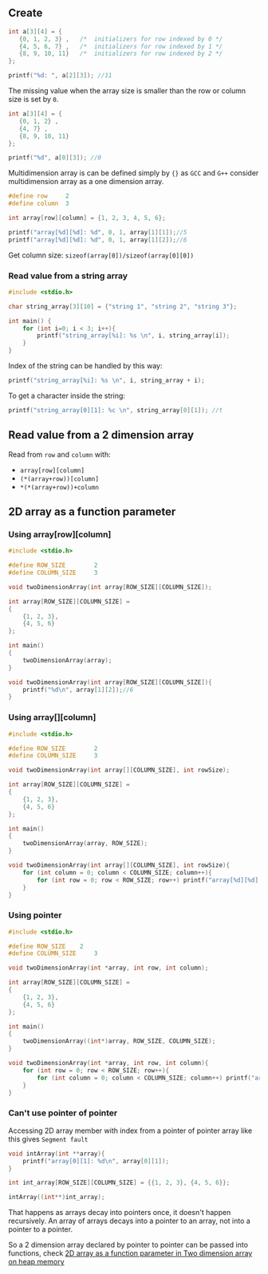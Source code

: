 ## Create

```c
int a[3][4] = {  
   {0, 1, 2, 3} ,   /*  initializers for row indexed by 0 */
   {4, 5, 6, 7} ,   /*  initializers for row indexed by 1 */
   {8, 9, 10, 11}   /*  initializers for row indexed by 2 */
};

printf("%d: ", a[2][3]); //11
```
The missing value when the array size is smaller than the row or column size is set by ``0``.

```c
int a[3][4] = {  
   {0, 1, 2} ,
   {4, 7} ,
   {8, 9, 10, 11}
};

printf("%d", a[0][3]); //0
```

Multidimension array is can be defined simply by ``{}`` as ``GCC`` and ``G++`` consider multidimension array as a one dimension array.

```c
#define row 	2
#define column 	3

int array[row][column] = {1, 2, 3, 4, 5, 6};

printf("array[%d][%d]: %d", 0, 1, array[1][1]);//5
printf("array[%d][%d]: %d", 0, 1, array[1][2]);//6
```

Get column size: ``sizeof(array[0])/sizeof(array[0][0])``

### Read value from a string array

```c
#include <stdio.h>

char string_array[3][10] = {"string 1", "string 2", "string 3"};

int main() {
	for (int i=0; i < 3; i++){
		printf("string_array[%i]: %s \n", i, string_array[i]);
	}
}
```

Index of the string can be handled by this way:

```c
printf("string_array[%i]: %s \n", i, string_array + i);
```

To get a character inside the string: 

```c
printf("string_array[0][1]: %c \n", string_array[0][1]); //t
```

## Read value from a 2 dimension array

Read from ``row`` and ``column`` with:

* ``array[row][column]``
* ``(*(array+row))[column]``
* ``*(*(array+row))+column``

## 2D array as a function parameter

### Using array[row][column]

```c
#include <stdio.h>

#define ROW_SIZE 		2
#define COLUMN_SIZE 	3

void twoDimensionArray(int array[ROW_SIZE][COLUMN_SIZE]);

int array[ROW_SIZE][COLUMN_SIZE] = 
{
	{1, 2, 3},
	{4, 5, 6}
};

int main()
{  
	twoDimensionArray(array);
}

void twoDimensionArray(int array[ROW_SIZE][COLUMN_SIZE]){
	printf("%d\n", array[1][2]);//6
}
```
### Using array[][column]

```c
#include <stdio.h>

#define ROW_SIZE 		2
#define COLUMN_SIZE 	3

void twoDimensionArray(int array[][COLUMN_SIZE], int rowSize);

int array[ROW_SIZE][COLUMN_SIZE] = 
{
	{1, 2, 3},
	{4, 5, 6}
};

int main()
{  
	twoDimensionArray(array, ROW_SIZE);
}

void twoDimensionArray(int array[][COLUMN_SIZE], int rowSize){
	for (int column = 0; column < COLUMN_SIZE; column++){
		for (int row = 0; row < ROW_SIZE; row++) printf("array[%d][%d]: %d\n", row, column, array[row][column]);
	}
}
```
### Using pointer

```c
#include <stdio.h>

#define ROW_SIZE 	2
#define COLUMN_SIZE 	3

void twoDimensionArray(int *array, int row, int column);

int array[ROW_SIZE][COLUMN_SIZE] = 
{
	{1, 2, 3},
	{4, 5, 6}
};

int main()
{  
	twoDimensionArray((int*)array, ROW_SIZE, COLUMN_SIZE);
}

void twoDimensionArray(int *array, int row, int column){
	for (int row = 0; row < ROW_SIZE; row++){
		for (int column = 0; column < COLUMN_SIZE; column++) printf("array[%d][%d]: %d\n", row, column, (array+row*COLUMN_SIZE)[column]);
	}
}
```
### Can't use pointer of pointer

Accessing 2D array member with index from a pointer of pointer array like this gives ``Segment fault``

```c
void intArray(int **array){
	printf("array[0][1]: %d\n", array[0][1]);
}

int int_array[ROW_SIZE][COLUMN_SIZE] = {{1, 2, 3}, {4, 5, 6}};

intArray((int**)int_array);
```

That happens as arrays decay into pointers once, it doesn't happen recursively. An array of arrays decays into a pointer to an array, not into a pointer to a pointer.

So a 2 dimension array declared by pointer to pointer can be passed into functions, check [2D array as a function parameter in Two dimension array on heap memory]()